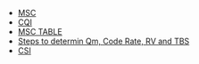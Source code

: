 
- [MSC](https://www.techplayon.com/5g-nr-modulation-and-coding-scheme-modulation-and-code-rate/#google_vignette)
- [CQI](https://www.eit.lth.se/sprapport.php?uid=1224#:~:text=Link%20Adaptation%20(LA)%20is%20one,robustness%20of%20the%20transmitted%20signal.)
- [MSC TABLE](https://www.youtube.com/watch?v=QBiBPbME5tY)
- [Steps to determin Qm, Code Rate, RV and TBS](https://www.sharetechnote.com/html/5G/5G_MCS_TBS_CodeRate.html)
- [CSI](https://www.sharetechnote.com/html/5G/5G_CSI_Report.html)
